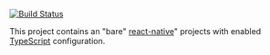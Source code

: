 [![Build Status](https://travis-ci.org/jerolimov/react-native-with-typescript.svg?branch=master)](https://travis-ci.org/jerolimov/react-native-with-typescript)

This project contains an "bare" [react-native](http://facebook.github.io/react-native/)" projects
with enabled [TypeScript](https://www.typescriptlang.org/) configuration.
